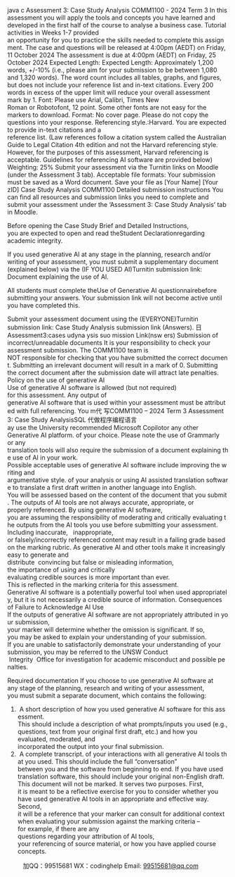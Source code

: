 java c
Assessment 3: Case Study Analysis
COMM1100 - 2024 Term 3
In this assessment you will apply the tools and concepts you have learned and developed in the first half of the course to analyse a business case. Tutorial activities in Weeks 1-7 provided an opportunity for you to practice the skills needed to complete this assignment.
The case and questions will be released at 4:00pm (AEDT) on Friday, 11 October 2024
The assessment is due at 4:00pm (AEDT) on Friday, 25 October 2024
Expected Length: Expected Length: Approximately 1,200 words, +/-10% (i.e., please aim for your submission to be between 1,080 and 1,320 words). The word count includes all tables, graphs, and figures, but does not include your reference list and in-text citations.
Every 200 words in excess of the upper limit will reduce your overall assessment mark by 1.
Font: Please use Arial, Calibri, Times New Roman or Robotofont, 12 point. Some other fonts are not easy for the markers to download.
Format: No cover page. Please do not copy the questions into your response.
Referencing style.:Harvard. You are expected to provide in-text citations and a reference list. (Law references follow a citation system called the Australian Guide to Legal Citation 4th edition and not the Harvard referencing style. However, for the purposes of this assessment, Harvard referencing is acceptable. Guidelines for referencing AI software are provided below)
Weighting: 25%
Submit your assessment via the Turnitin links on Moodle (under the Assessment 3 tab). Acceptable file formats: Your submission must be saved as a Word document.
Save your file as [Your Name] [Your zID] Case Study Analysis COMM1100 
Detailed submission instructions 
You can find all resources and submission links you need to complete and submit your assessment under the ‘Assessment 3: Case Study Analysis’ tab in Moodle.

Before opening the Case Study Brief and Detailed Instructions, you are expected to open and
read theStudent Declarationregarding academic integrity.

If you used generative AI at any stage in the planning, research and/or writing of your assessment, you must submit a supplementary document (explained below) via the (IF YOU USED AI)Turnitin submission link: Document explaining the use of AI. 

All students must complete theUse of Generative AI questionnairebefore submitting your answers. Your submission link will not become active until you have completed this. 

Submit your assessment document using the (EVERYONE)Turnitin submission link: Case Study Analysis submission link (Answers).
日 Assessment3:cases udyna ysis suo mission Link(nsw ers)
Submission of incorrect/unreadable documents 
It is your responsibility to check your assessment submission. The COMM1100 team is NOT responsible for checking that you have submitted the correct document.
Submitting an irrelevant document will result in a mark of 0. Submitting the correct document after the submission date will attract late penalties. 
Policy on the use of generative AI 
Use of generative AI software is allowed (but not required) for this assessment. Any output of generative AI software that is used within your assessment must be attributed with full referencing. You m代 写COMM1100 – 2024 Term 3 Assessment 3: Case Study AnalysisSQL
代做程序编程语言ay use the University recommended Microsoft Copilotor any other
Generative AI platform. of your choice. Please note the use of Grammarly or any translation tools will also require the submission of a document explaining the use of AI in your work.
Possible acceptable uses of generative AI software include improving the writing and argumentative style. of your analysis or using AI assisted translation software to translate a first draft written in another language into English. 
You will be assessed based on the content of the document that you submit. The outputs of AI tools are not always accurate, appropriate, or properly referenced. By using generative AI software, you are assuming the responsibility of moderating and critically evaluating the outputs from the AI tools you use before submitting your assessment. Including inaccurate,   inappropriate, or falsely/incorrectly referenced content may result in a failing grade based on the marking rubric. 
As generative AI and other tools make it increasingly easy to generate and distribute  convincing but false or misleading information, the importance of using and critically evaluating credible sources is more important than ever. This is reflected in the marking criteria for this assessment. Generative AI software is a potentially powerful tool when used appropriately, but it is not necessarily a credible source of information. 
Consequences of Failure to Acknowledge AI Use 
If the outputs of generative AI software are not appropriately attributed in your submission, your marker will determine whether the omission is significant. If so, you may be asked to explain your understanding of your submission. If you are unable to satisfactorily demonstrate your understanding of your submission, you may be referred to the UNSW Conduct  Integrity  Office for investigation for academic misconduct and possible penalties. 


Required documentation 
If you choose to use generative AI software at any stage of the planning, research and writing of your assessment, you must submit a separate document, which contains the following:
1.  A short description of how you used generative AI software for this assessment. This should include a description of what prompts/inputs you used (e.g., questions, text from your original first draft, etc.) and how you evaluated, moderated, and incorporated the output into your final submission. 
2.  A complete transcript. of your interactions with all generative AI tools that you used. This should include the full “conversation” between you and the software from beginning to end. If you have used translation software, this should include your original non-English draft.
This document will not be marked. It serves two purposes. First, it is meant to be a reflective exercise for you to consider whether you have used generative AI tools in an appropriate and effective way. Second, it will be a reference that your marker can consult for additional context when evaluating your submission against the marking criteria – for example, if there are any questions regarding your attribution of AI tools, your referencing of source material, or how you have applied course concepts. 





         
加QQ：99515681  WX：codinghelp  Email: 99515681@qq.com
